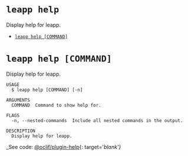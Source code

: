`leapp help`
============

Display help for leapp.

* [`leapp help [COMMAND]`](#leapp-help-command)

# `leapp help [COMMAND]`

Display help for leapp.

```console
USAGE
  $ leapp help [COMMAND] [-n]

ARGUMENTS
  COMMAND  Command to show help for.

FLAGS
  -n, --nested-commands  Include all nested commands in the output.

DESCRIPTION
  Display help for leapp.
```

_See code: [@oclif/plugin-help](https://github.com/oclif/plugin-help/blob/v5.1.12/src/commands/help.ts){: target='_blank'}_
